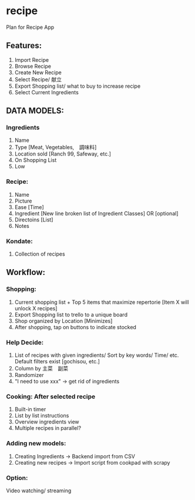 # recipe
Plan for Recipe App

## Features:
1. Import Recipe
2. Browse Recipe
3. Create New Recipe
4. Select Recipe/ 献立
5. Export Shopping list/ what to buy to increase recipe
6. Select Current Ingredients

## DATA MODELS:
### Ingredients
1. Name
2. Type [Meat, Vegetables,　調味料]
3. Location sold [Ranch 99, Safeway, etc.]
4. On Shopping List
5. Low

###  Recipe:
1. Name
2. Picture
3. Ease [Time]
4. Ingredient [New line broken list of Ingredient Classes] OR [optional]
5. Directoins [List]
6. Notes

### Kondate:
1. Collection of recipes

## Workflow:
### Shopping:
1. Current shopping list + Top 5 items that maximize repertorie [Item X will unlock X recipes]
2. Export Shopping list to trello to a unique board
3. Shop organized by Location [Minimizes]
4. After shopping, tap on buttons to indicate stocked

### Help Decide:
1. List of recipes with given ingredients/ Sort by key words/ Time/ etc. Default filters exist [gochisou, etc.]
2. Column by 主菜　副菜
3. Randomizer
4. "I need to use xxx" -> get rid of ingredients

### Cooking: After selected recipe
1. Built-in timer
2. List by list instructions
3. Overview ingredients view
4. Multiple recipes in parallel?

### Adding new models:
1. Creating Ingredients -> Backend import from CSV
2. Creating new recipes -> Import script from cookpad with scrapy

### Option:
Video watching/ streaming

